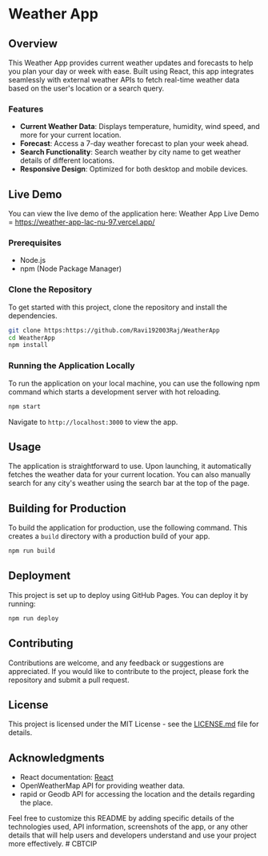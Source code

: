 
# Weather App

## Overview
This Weather App provides current weather updates and forecasts to help you plan your day or week with ease. Built using React, this app integrates seamlessly with external weather APIs to fetch real-time weather data based on the user's location or a search query.

### Features
- **Current Weather Data**: Displays temperature, humidity, wind speed, and more for your current location.
- **Forecast**: Access a 7-day weather forecast to plan your week ahead.
- **Search Functionality**: Search weather by city name to get weather details of different locations.
- **Responsive Design**: Optimized for both desktop and mobile devices.

## Live Demo
You can view the live demo of the application here:
Weather App Live Demo = https://weather-app-lac-nu-97.vercel.app/

### Prerequisites
- Node.js
- npm (Node Package Manager)

### Clone the Repository
To get started with this project, clone the repository and install the dependencies.
```bash
git clone https:https://github.com/Ravi192003Raj/WeatherApp
cd WeatherApp
npm install
```

### Running the Application Locally
To run the application on your local machine, you can use the following npm command which starts a development server with hot reloading.
```bash
npm start
```
Navigate to `http://localhost:3000` to view the app.

## Usage
The application is straightforward to use. Upon launching, it automatically fetches the weather data for your current location. You can also manually search for any city's weather using the search bar at the top of the page.

## Building for Production
To build the application for production, use the following command. This creates a `build` directory with a production build of your app.
```bash
npm run build
```

## Deployment
This project is set up to deploy using GitHub Pages. You can deploy it by running:
```bash
npm run deploy
```

## Contributing
Contributions are welcome, and any feedback or suggestions are appreciated. If you would like to contribute to the project, please fork the repository and submit a pull request.

## License
This project is licensed under the MIT License - see the [LICENSE.md](LICENSE.md) file for details.

## Acknowledgments
- React documentation: [React](https://reactjs.org/)
- OpenWeatherMap API for providing weather data.
- rapid or Geodb API for accessing the location and the details regarding the place.

Feel free to customize this README by adding specific details of the technologies used, API information, screenshots of the app, or any other details that will help users and developers understand and use your project more effectively.
#   C B T C I P  
 